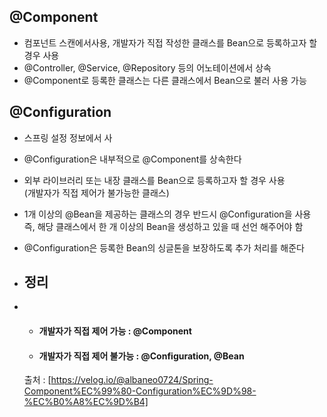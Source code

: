 ## @Component
- 컴포넌트 스캔에서사용, 개발자가 직접 작성한 클래스를 Bean으로 등록하고자 할 경우 사용
- @Controller, @Service, @Repository 등의 어노테이션에서 상속
- @Component로 등록한 클래스는 다른 클래스에서 Bean으로 불러 사용 가능

## @Configuration
- 스프링 설정 정보에서 사
- @Configuration은 내부적으로 @Component를 상속한다
- 외부 라이브러리 또는 내장 클래스를 Bean으로 등록하고자 할 경우 사용<br/>(개발자가 직접 제어가 불가능한 클래스)
- 1개 이상의 @Bean을 제공하는 클래스의 경우 반드시 @Configuration을 사용<br/>즉, 해당 클래스에서 한 개 이상의 Bean을 생성하고 있을 때 선언 해주어야 함
- @Configuration은 등록한 Bean의 싱글톤을 보장하도록 추가 처리를 해준다

- ## 정리
- - #### 개발자가 직접 제어 가능 : @Component
  - #### 개발자가 직접 제어 불가능 : @Configuration, @Bean
 

  출처 : [https://velog.io/@albaneo0724/Spring-Component%EC%99%80-Configuration%EC%9D%98-%EC%B0%A8%EC%9D%B4]
